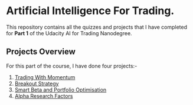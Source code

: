 # Artificial Intelligence For Trading. 

This repository contains all the quizzes and projects that I have completed for **Part 1** of the Udacity AI for Trading Nanodegree. 

## Projects Overview

For this part of the course, I have done four projects:- 

1. [Trading With Momentum](https://github.com/prakharrathi25/artificial-intelligence-for-trading/tree/master/part1_quantitative_trading/projects/Trading_with_Momentum)
2. [Breakout Strategy](https://github.com/prakharrathi25/artificial-intelligence-for-trading/tree/master/part1_quantitative_trading/projects/Breakout_Strategy) 
3. [Smart Beta and Portfolio Optimisation](https://github.com/prakharrathi25/artificial-intelligence-for-trading/tree/master/part1_quantitative_trading/projects/Smart_Beta_and_Portfolio_Optimisation)
4. [Alpha Research Factors](https://github.com/prakharrathi25/artificial-intelligence-for-trading/tree/master/part1_quantitative_trading/projects/Alpha_Research_Factors)


